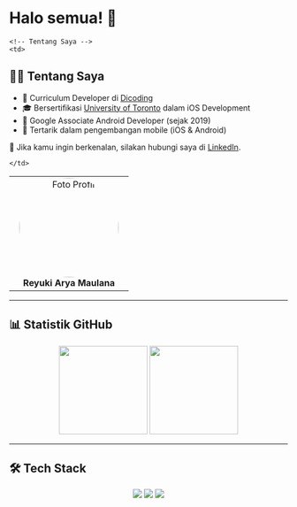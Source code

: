 # Halo semua! 👋

<table>
  <tr>
    <!-- Foto Profil -->
    <td width="200" align="center">
      <img src="https://avatars.githubusercontent.com/u/165237838?s=400&u=3b531a3f4fba803d2fbb6ea8688b0c4ebdb0c157&v=4" 
           width="180" 
           style="border-radius:50%; object-fit:cover;" 
           alt="Foto Profil"/>
      <br/><b>Reyuki Arya Maulana</b>
    </td>

    <!-- Tentang Saya -->
    <td>
      
## 👨‍💻 Tentang Saya
- 🌱 Curriculum Developer di [Dicoding](https://dicoding.com)  
- 🎓 Bersertifikasi [University of Toronto](https://www.utoronto.ca/) dalam iOS Development  
- 📱 Google Associate Android Developer (sejak 2019)  
- 🚀 Tertarik dalam pengembangan mobile (iOS & Android)  

📌 Jika kamu ingin berkenalan, silakan hubungi saya di [LinkedIn](https://www.linkedin.com/in/nabil-amar-abiyyi-101125304?utm_source=share&utm_campaign=share_via&utm_content=profile&utm_medium=android_app).  

    </td>
  </tr>
</table>

---

## 📊 Statistik GitHub
<p align="center">
  <img src="https://github-readme-stats.vercel.app/api?username=nabilamar210205&show_icons=true&theme=tokyonight" height="160"/>
  <img src="https://github-readme-stats.vercel.app/api/top-langs/?username=nabilamar210205&layout=compact&theme=tokyonight" height="160"/>
</p>

---

## 🛠️ Tech Stack
<p align="center">
  <img src="https://img.shields.io/badge/Java-%23ED8B00.svg?style=for-the-badge&logo=openjdk&logoColor=white"/>
  <img src="https://img.shields.io/badge/Kotlin-%230095D5.svg?style=for-the-badge&logo=kotlin&logoColor=white"/>
  <img src="https://img.shields.io/badge/Swift-%23FA7343.svg?style=for-the-badge&logo=swift&logoColor=white"/>
</p>
